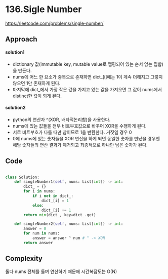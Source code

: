 # 136.Sigle Number

https://leetcode.com/problems/single-number/

## Approach

#### solution1

- dictionary 값(immutable key, mutable value로 맵핑되어 있는 순서 없는 집합)을 만든다.
- nums에 어느 한 요소가 중복으로 존재하면 dict\_[i]에는 1이 계속 더해지고 그렇지 않으면 1만 존재하게 된다.
- 마지막에 dict\_에서 가장 작은 값을 가지고 있는 값을 가져오면 그 값이 nums에서 distinct한 값이 되게 된다.

#### solution2

- python의 연산자 ^(XOR, 배타적논리합)을 사용한다.
- nums에 있는 값들을 전부 비트부호값으로 바꾸어 XOR을 수행하게 된다.
- 서로 비트부호가 다를 때만 참이므로 1을 반환한다. 거짓일 경우 0
- 0에 nums에 있는 숫자들을 XOR 연산을 하게 되면 동일한 숫자를 만났을 경우엔 해당 숫자들의 연산 결과가 제거되고 최종적으로 하나만 남은 숫자가 된다.

## Code

```python

class Solution:
    def singleNumber1(self, nums: List[int]) -> int:
        dict_ = {}
        for i in nums:
            if i not in dict_:
                dict_[i] = 1
            else:
                dict_[i] += 1
        return min(dict_, key=dict_.get)

    def singleNumber2(self, nums: List[int]) -> int:
        answer = 0
        for num in nums:
            answer = answer ^ num # ^ -> XOR
        return answer

```

## Complexity

둘다 nums 전체를 돌며 연산하기 때문에 시간복잡도는 O(N)
